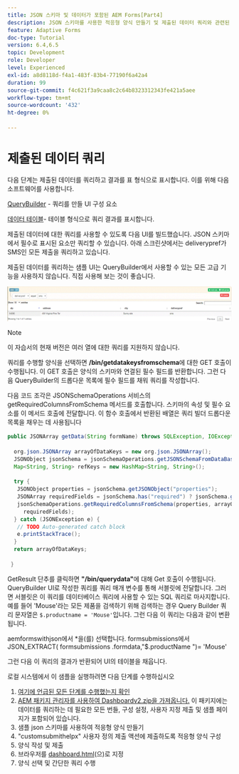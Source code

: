 ```yaml
---
title: JSON 스키마 및 데이터가 포함된 AEM Forms[Part4]
description: JSON 스키마를 사용한 적응형 양식 만들기 및 제출된 데이터 쿼리와 관련된 단계를 안내하는 다중 파트 튜토리얼입니다.
feature: Adaptive Forms
doc-type: Tutorial
version: 6.4,6.5
topic: Development
role: Developer
level: Experienced
exl-id: a8d8118d-f4a1-483f-83b4-77190f6a42a4
duration: 99
source-git-commit: f4c621f3a9caa8c2c64b8323312343fe421a5aee
workflow-type: tm+mt
source-wordcount: '432'
ht-degree: 0%

---
```


# 제출된 데이터 쿼리


다음 단계는 제출된 데이터를 쿼리하고 결과를 표 형식으로 표시합니다. 이를 위해 다음 소프트웨어를 사용합니다.

[QueryBuilder](https://querybuilder.js.org/) - 쿼리를 만들 UI 구성 요소

[데이터 테이블](https://datatables.net/)- 테이블 형식으로 쿼리 결과를 표시합니다.

제출된 데이터에 대한 쿼리를 사용할 수 있도록 다음 UI를 빌드했습니다. JSON 스키마에서 필수로 표시된 요소만 쿼리할 수 있습니다. 아래 스크린샷에서는 deliverypref가 SMS인 모든 제출을 쿼리하고 있습니다.

제출된 데이터를 쿼리하는 샘플 UI는 QueryBuilder에서 사용할 수 있는 모든 고급 기능을 사용하지 않습니다. 직접 사용해 보는 것이 좋습니다.

![querybuilder](assets/querybuilderui.gif)

>[!NOTE]
>
>이 자습서의 현재 버전은 여러 열에 대한 쿼리를 지원하지 않습니다.

쿼리를 수행할 양식을 선택하면 **/bin/getdatakeysfromschema**&#x200B;에 대한 GET 호출이 수행됩니다. 이 GET 호출은 양식의 스키마와 연결된 필수 필드를 반환합니다. 그런 다음 QueryBuilder의 드롭다운 목록에 필수 필드를 채워 쿼리를 작성합니다.

다음 코드 조각은 JSONSchemaOperations 서비스의 getRequiredColumnsFromSchema 메서드를 호출합니다. 스키마의 속성 및 필수 요소를 이 메서드 호출에 전달합니다. 이 함수 호출에서 반환된 배열은 쿼리 빌더 드롭다운 목록을 채우는 데 사용됩니다

```java
public JSONArray getData(String formName) throws SQLException, IOException {

  org.json.JSONArray arrayOfDataKeys = new org.json.JSONArray();
  JSONObject jsonSchema = jsonSchemaOperations.getJSONSchemaFromDataBase(formName);
  Map<String, String> refKeys = new HashMap<String, String>();

  try {
   JSONObject properties = jsonSchema.getJSONObject("properties");
   JSONArray requiredFields = jsonSchema.has("required") ? jsonSchema.getJSONArray("required") : null;
   jsonSchemaOperations.getRequiredColumnsFromSchema(properties, arrayOfDataKeys, "", jsonSchema, refKeys,
     requiredFields);
  } catch (JSONException e) {
   // TODO Auto-generated catch block
   e.printStackTrace();
  }
  return arrayOfDataKeys;

 }
```

GetResult 단추를 클릭하면 **&quot;/bin/querydata&quot;**&#x200B;에 대해 Get 호출이 수행됩니다. QueryBuilder UI로 작성한 쿼리를 쿼리 매개 변수를 통해 서블릿에 전달합니다. 그러면 서블릿은 이 쿼리를 데이터베이스 쿼리에 사용할 수 있는 SQL 쿼리로 마사지합니다. 예를 들어 &#39;Mouse&#39;라는 모든 제품을 검색하기 위해 검색하는 경우 Query Builder 쿼리 문자열은 `$.productname = 'Mouse'`입니다. 그런 다음 이 쿼리는 다음과 같이 변환됩니다.

aemformswithjson에서 &#42;을(를) 선택합니다.  formsubmissions에서 JSON_EXTRACT( formsubmissions .formdata,&quot;$.productName &quot;)= &#39;Mouse&#39;

그런 다음 이 쿼리의 결과가 반환되어 UI의 테이블을 채웁니다.

로컬 시스템에서 이 샘플을 실행하려면 다음 단계를 수행하십시오

1. [여기에 언급된 모든 단계를 수행했는지 확인](part2.md)
1. [AEM 패키지 관리자를 사용하여 Dashboardv2.zip을 가져옵니다.](assets/dashboardv2.zip) 이 패키지에는 데이터를 쿼리하는 데 필요한 모든 번들, 구성 설정, 사용자 지정 제출 및 샘플 페이지가 포함되어 있습니다.
1. 샘플 json 스키마를 사용하여 적응형 양식 만들기
1. &quot;customsubmithelpx&quot; 사용자 정의 제출 액션에 제출하도록 적응형 양식 구성
1. 양식 작성 및 제출
1. 브라우저를 [dashboard.html](http://localhost:4502/content/AemForms/dashboard.html)(으)로 지정
1. 양식 선택 및 간단한 쿼리 수행
